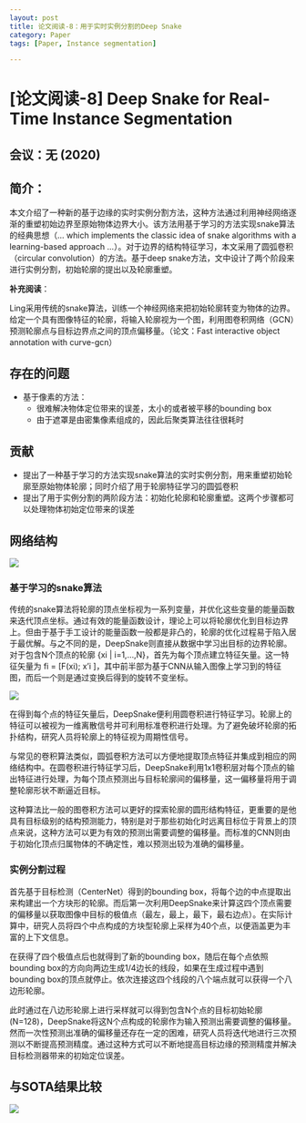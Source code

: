 ```yaml
---
layout: post
title: 论文阅读-8：用于实时实例分割的Deep Snake
category: Paper
tags: [Paper, Instance segmentation]

---
```


# [论文阅读-8] Deep Snake for Real-Time Instance Segmentation

## 会议：无 (2020)

## 简介：

本文介绍了一种新的基于边缘的实时实例分割方法，这种方法通过利用神经网络逐渐的重塑初始边界至原始物体边界大小。该方法用基于学习的方法实现snake算法的经典思想（... which implements the classic idea of snake algorithms with a learning-based approach ...）。对于边界的结构特征学习，本文采用了圆弧卷积（circular convolution）的方法。基于deep snake方法，文中设计了两个阶段来进行实例分割，初始轮廓的提出以及轮廓重塑。

**补充阅读**：

Ling采用传统的snake算法，训练一个神经网络来把初始轮廓转变为物体的边界。给定一个具有图像特征的轮廓，将输入轮廓视为一个图，利用图卷积网络（GCN）预测轮廓点与目标边界点之间的顶点偏移量。（论文：Fast interactive object annotation with curve-gcn）

## 存在的问题

- 基于像素的方法：
  - 很难解决物体定位带来的误差，太小的或者被平移的bounding box
  - 由于遮罩是由密集像素组成的，因此后聚类算法往往很耗时

## 贡献

- 提出了一种基于学习的方法实现snake算法的实时实例分割，用来重塑初始轮廓至原始物体轮廓；同时介绍了用于轮廓特征学习的圆弧卷积
- 提出了用于实例分割的两阶段方法：初始化轮廓和轮廓重塑。这两个步骤都可以处理物体初始定位带来的误差

## 网络结构

![](http://thorraysjtu.github.io/img/20200210/structure.png)

### 基于学习的snake算法

传统的snake算法将轮廓的顶点坐标视为一系列变量，并优化这些变量的能量函数来迭代顶点坐标。通过有效的能量函数设计，理论上可以将轮廓优化到目标边界上。但由于基于手工设计的能量函数一般都是非凸的，轮廓的优化过程易于陷入居于最优解。与之不同的是，DeepSnake则直接从数据中学习出目标的边界轮廓。对于包含N个顶点的轮廓 {xi \| i=1,…,N}，首先为每个顶点建立特征矢量。这一特征矢量为 fi = [F(xi); x’i ]，其中前半部为基于CNN从输入图像上学习到的特征图，而后一个则是通过变换后得到的旋转不变坐标。

![](http://thorraysjtu.github.io/img/20200210/CirConv.png)

在得到每个点的特征矢量后，DeepSnake便利用圆卷积进行特征学习。轮廓上的特征可以被视为一维离散信号并可利用标准卷积进行处理。为了避免破坏轮廓的拓扑结构，研究人员将轮廓上的特征视为周期性信号。

与常见的卷积算法类似，圆弧卷积方法可以方便地提取顶点特征并集成到相应的网络结构中。在圆卷积进行特征学习后，DeepSnake利用1x1卷积层对每个顶点的输出特征进行处理，为每个顶点预测出与目标轮廓间的偏移量，这一偏移量将用于调整轮廓形状不断逼近目标。

这种算法比一般的图卷积方法可以更好的探索轮廓的圆形结构特征，更重要的是他具有目标级别的结构预测能力，特别是对于那些初始化时远离目标位于背景上的顶点来说，这种方法可以更为有效的预测出需要调整的偏移量。而标准的CNN则由于初始化顶点归属物体的不确定性，难以预测出较为准确的偏移量。

### 实例分割过程

首先基于目标检测（CenterNet）得到的bounding box，将每个边的中点提取出来构建出一个方块形的轮廓。而后第一次利用DeepSnake来计算这四个顶点需要的偏移量以获取图像中目标的极值点（最左，最上，最下，最右边点）。在实际计算中，研究人员将四个中点构成的方块型轮廓上采样为40个点，以便涵盖更为丰富的上下文信息。

在获得了四个极值点后也就得到了新的bounding box，随后在每个点依照bounding box的方向向两边生成1/4边长的线段，如果在生成过程中遇到bounding box的顶点就停止。依次连接这四个线段的八个端点就可以获得一个八边形轮廓。

此时通过在八边形轮廓上进行采样就可以得到包含N个点的目标初始轮廓(N=128)，DeepSnake将这N个点构成的轮廓作为输入预测出需要调整的偏移量。然而一次性预测出准确的偏移量还存在一定的困难，研究人员将迭代地进行三次预测以不断提高预测精度。通过这种方式可以不断地提高目标边缘的预测精度并解决目标检测器带来的初始定位误差。

## 与SOTA结果比较

![](http://thorraysjtu.github.io/img/20200210/SOTA.png)
